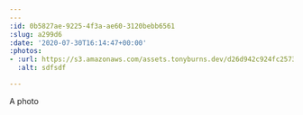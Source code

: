 ```yaml
---
---
:id: 0b5827ae-9225-4f3a-ae60-3120bebb6561
:slug: a299d6
:date: '2020-07-30T16:14:47+00:00'
:photos:
- :url: https://s3.amazonaws.com/assets.tonyburns.dev/d26d942c924fc2573ffde1dc6fe4dce6.jpeg?X-Amz-Algorithm=AWS4-HMAC-SHA256&X-Amz-Credential=AKIAZ4KDLB2X5LDFJHK7%2F20200730%2Fus-east-1%2Fs3%2Faws4_request&X-Amz-Date=20200730T162531Z&X-Amz-Expires=900&X-Amz-SignedHeaders=host&X-Amz-Signature=66c1fcaf998a799c1531f409240b60b2d927a314a952427f4d5dbad652a37432
  :alt: sdfsdf

---
```


A photo
